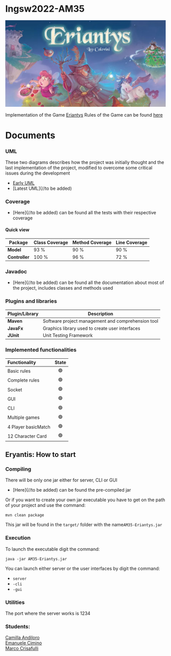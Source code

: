 # Ingsw2022-AM35
![alt text](src/main/resource/EriantysMenu.jpeg)

Implementation of the Game [Eriantys](https://www.craniocreations.it/prodotto/eriantys/)
Rules of the Game can be found [here](https://www.craniocreations.it/wp-content/uploads/2021/11/Eriantys_ITA_bassa.pdf)

# Documents

### UML
These two diagrams describes how the project was initially thought
and the last implementation of the project, modified to overcome some critical issues
during the development

- [Early UML](Deliveries/Model_Uml.png)
- [Latest UML](//to be added)

### Coverage 

- [Here](//to be added) can be found all the tests with their respective coverage

#### Quick view
| Package        | Class Coverage | Method Coverage | Line Coverage |
|----------------|----------------|-----------------|---------------|
| __Model__      | 93 %           | 90 %            | 90 %          |
| __Controller__ | 100 %          | 96 %            | 72 %          |



### Javadoc

- [Here](//to be added) can be found all the documentation about most of the project,
includes classes and methods used

### Plugins and libraries
| Plugin/Library| Description                                        |
|----------------|----------------------------------------------------|
| __Maven__      | Software project management and comprehension tool |
| __JavaFx__     | Graphics library used to create user interfaces    |
| __JUnit__      | Unit Testing Framework                             |


### Implemented functionalities

| Functionality     | State  |
|:------------------|:------:|
| Basic rules       |   🟢   |
| Complete rules    |   🟢   |
| Socket            |   🟢   |
| GUI               |   🟢   |
| CLI               |   🟢   |
| Multiple games    |   🟢   |
| 4 Player basicMatch    |   🟢   |
| 12 Character Card            |   🟢   |

## Eryantis: How to start

### Compiling

There will be only one jar either for server, CLI or GUI

- [Here](//to be added) can be found the pre-compiled jar

Or if you want to create your own jar executable you have to get on 
the path of your project and use the command:
```
mvn clean package
```
This jar will be found in the ```target/``` folder with the name```AM35-Eriantys.jar``` 

### Execution 

To launch the executable digit the command:
```
java -jar AM35-Eriantys.jar
```
You can launch either server or the user interfaces by digit the command:
- ```server```
- ```-cli```
- ```-gui```

### Utilities
The port where the server works is 1234

### Students:

[Camilla Andiloro](https://github.com/camillaandiloro)   
[Emanuele Cimino](https://github.com/emacimino)   
[Marco Crisafulli](https://github.com/MarcoCrisafulli)  
